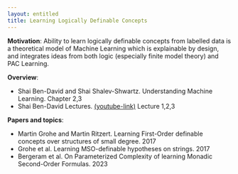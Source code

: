 ```yaml
---
layout: entitled
title: Learning Logically Definable Concepts 
---
```


**Motivation**: Ability to learn logically definable concepts from labelled data is a theoretical model of Machine Learning which is explainable by design, and integrates ideas from both logic (especially finite model theory) and PAC Learning. 

**Overview**:

- Shai Ben-David and Shai Shalev-Shwartz. Understanding Machine Learning. Chapter 2,3
- Shai Ben-David Lectures. [(youtube-link)](https://www.youtube.com/watch?v=aILazXK059Y&list=PLFze15KrfxbH8SE4FgOHpMSY1h5HiRLMm&index=2) Lecture 1,2,3


**Papers and topics**:

- Martin Grohe and Martin Ritzert. Learning First-Order definable concepts over structures of small degree. 2017
- Grohe et al. Learning MSO-definable hypotheses on strings. 2017
- Bergeram et al. On Parameterized Complexity of learning Monadic Second-Order Formulas. 2023


